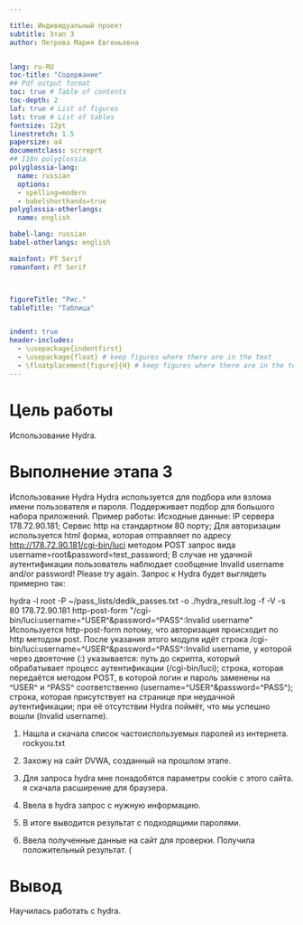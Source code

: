 ```yaml
---

title: Индивидуальный проект
subtitle: Этап 3
author: Петрова Мария Евгеньевна


lang: ru-RU
toc-title: "Содержание"
## Pdf output format
toc: true # Table of contents
toc-depth: 2
lof: true # List of figures
lot: true # List of tables
fontsize: 12pt
linestretch: 1.5
papersize: a4
documentclass: scrreprt
## I18n polyglossia
polyglossia-lang:
  name: russian
  options:
  - spelling=modern
  - babelshorthands=true
polyglossia-otherlangs:
  name: english

babel-lang: russian
babel-otherlangs: english

mainfont: PT Serif
romanfont: PT Serif



figureTitle: "Рис."
tableTitle: "Таблица"


indent: true
header-includes:
  - \usepackage{indentfirst}
  - \usepackage{float} # keep figures where there are in the text
  - \floatplacement{figure}{H} # keep figures where there are in the text
---
```



# Цель работы

Использование Hydra.

# Выполнение этапа 3
 Использование Hydra
Hydra используется для подбора или взлома имени пользователя и пароля.
Поддерживает подбор для большого набора приложений.
Пример работы:
Исходные данные:
IP сервера 178.72.90.181;
Сервис http на стандартном 80 порту;
Для авторизации используется html форма, которая отправляет по адресу http://178.72.90.181/cgi-bin/luci методом POST запрос вида username=root&password=test_password;
В случае не удачной аутентификации пользователь наблюдает сообщение Invalid username and/or password! Please try again.
Запрос к Hydra будет выглядеть примерно так:

hydra -l root -P ~/pass_lists/dedik_passes.txt -o ./hydra_result.log -f -V -s 80 178.72.90.181 http-post-form "/cgi-bin/luci:username=^USER^&password=^PASS^:Invalid username"
Используется http-post-form потому, что авторизация происходит по http методом post.
После указания этого модуля идёт строка /cgi-bin/luci:username=^USER^&password=^PASS^:Invalid username, у которой через двоеточие (:) указывается:
путь до скрипта, который обрабатывает процесс аутентификации (/cgi-bin/luci);
строка, которая передаётся методом POST, в которой логин и пароль заменены на ^USER^ и ^PASS^ соответственно (username=^USER^&password=^PASS^);
строка, которая присутствует на странице при неудачной аутентификации; при её отсутствии Hydra поймёт, что мы успешно вошли (Invalid username).

1. Нашла и скачала список частоиспользуемых паролей из интернета. rockyou.txt 

2. Захожу на сайт DVWA, созданный на прошлом этапе. 


3. Для запроса hydra мне понадобятся параметры cookie с этого сайта. я скачала расширение для браузера. 

4. Ввела в hydra запрос с нужную информацию. 

5. В итоге выводится результат с подходящими паролями. 

6.  Ввела полученные данные на сайт для проверки. Получила положительный результат. (
# Вывод

Научилась работать с hydra.
